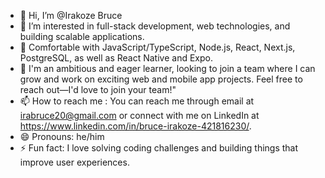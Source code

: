 - 👋 Hi, I’m @Irakoze Bruce
- 👀 I’m interested in full-stack development, web technologies, and building scalable applications.
- 🌱 Comfortable with JavaScript/TypeScript, Node.js, React, Next.js, PostgreSQL, as well as React Native and Expo.
- 💞️ I'm an ambitious and eager learner, looking to join a team where I can grow and work on exciting web and mobile app projects. Feel free to reach out—I'd love to join your team!"
- 📫 How to reach me : You can reach me through email at irabruce20@gmail.com or connect with me on LinkedIn at https://www.linkedin.com/in/bruce-irakoze-421816230/.
- 😄 Pronouns: he/him
- ⚡ Fun fact:  I love solving coding challenges and building things that improve user experiences.

<!---
irabruce10/irabruce10 is a ✨ special ✨ repository because its `README.md` (this file) appears on your GitHub profile.
You can click the Preview link to take a look at your changes.
--->
